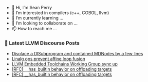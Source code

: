 - 👋 Hi, I’m Sean Perry
- 👀 I’m interested in compilers (c++, COBOL, llvm)
- 🌱 I’m currently learning ...
- 💞️ I’m looking to collaborate on ...
- 📫 How to reach me ...

<!---
s66perry/s66perry is a ✨ special ✨ repository because its `README.md` (this file) appears on your GitHub profile.
You can click the Preview link to take a look at your changes.
--->
### 📕 Latest LLVM Discourse Posts

<!-- DISCOURSE-LLVM:START -->
- [Displace a DISubprogram and contained MDNodes by a few lines](https://discourse.llvm.org/t/displace-a-disubprogram-and-contained-mdnodes-by-a-few-lines/84956#post_2)
- [Linalg ops prevent affine loop fusion](https://discourse.llvm.org/t/linalg-ops-prevent-affine-loop-fusion/84767#post_8)
- [LLVM Embedded Toolchains Working Group sync up](https://discourse.llvm.org/t/llvm-embedded-toolchains-working-group-sync-up/63270?page=4#post_77)
- [[RFC] __has_builtin behavior on offloading targets](https://discourse.llvm.org/t/rfc-has-builtin-behavior-on-offloading-targets/84964#post_6)
- [[RFC] __has_builtin behavior on offloading targets](https://discourse.llvm.org/t/rfc-has-builtin-behavior-on-offloading-targets/84964#post_5)
<!-- DISCOURSE-LLVM:END -->
